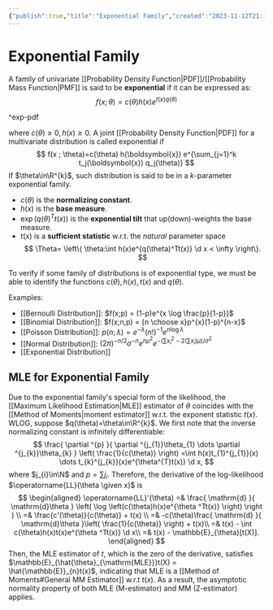 ```yaml
---
{"publish":true,"title":"Exponential Family","created":"2023-11-12T21:15:45","modified":"2025-06-11T19:33:18","cssclasses":"","aliases":null,"type":"note","sup":["[[Probability Theory]]"],"state":"done"}
---
```



# Exponential Family

A family of univariate [[Probability Density Function\|PDF]]/[[Probability Mass Function\|PMF]] is said to be **exponential** if it can be expressed as:
$$
f(x ; \theta)=c(\theta) h(x) e^{t(x) q(\theta)}
$$

^exp-pdf

where $c(\theta) \geq 0, h(x) \geq 0$.
A joint [[Probability Density Function\|PDF]] for a multivariate distribution is called exponential if
$$
f(x ; \theta)=c(\theta) h(\boldsymbol{x}) e^{\sum_{j=1}^k t_j(\boldsymbol{x}) q_j(\theta)}
$$
If $\theta\in\R^{k}$, such distribution is said to be in a $k$-parameter exponential family.

- $c(\theta)$ is the **normalizing constant**.
- $h(x)$ is the **base measure**.
- $\exp(q(\theta)^Tt(x))$ is the **exponential tilt** that up(down)-weights the base measure.
- $t(x)$ is a **sufficient statistic** w.r.t. the *natural* parameter space
  $$
  \Theta= \left\{  \theta:\int h(x)e^{q(\theta)^Tt(x)} \d x < \infty \right\}.
  $$

To verify if some family of distributions is of exponential type, we must be able to identify the functions $c(\theta), h(x), t(x)$ and $q(\theta)$.

Examples:

- [[Bernoulli Distribution]]: $f(x;p) = (1-p)e^{x \log \frac{p}{1-p}}$
- [[Binomial Distribution]]: $f(x;n,p) = {n \choose x}p^{x}(1-p)^{n-x}$
- [[Poisson Distribution]]: $p(n;\lambda) = e ^{-\lambda }(n!)^{-1}e^{n \log \lambda}$
- [[Normal Distribution]]: $(2\pi)^{-n /2} \sigma ^{-n}e^{n \mu^{2}}e^{-\left( \sum x _i^{2} - 2\left( \sum x_{i} \right)\mu \right) / \sigma^{2}}$
- [[Exponential Distribution]]

## MLE for Exponential Family

Due to the exponential family's special form of the likelihood, the [[Maximum Likelihood Estimation\|MLE]] estimator of $\theta$ coincides with the [[Method of Moments\|moment estimator]] w.r.t. the exponent statistic $t(x)$.
WLOG, suppose $q(\theta)=\theta\in\R^{k}$.
We first note that the inverse normalizing constant is infinitely differentiable:
$$
\frac{ \partial ^{p} }{ \partial ^{j_{1}}\theta_{1} \dots \partial ^{j_{k}}\theta_{k} } \left( \frac{1}{c(\theta)} \right) =\int h(x)t_{1}^{j_{1}}(x) \dots t_{k}^{j_{k}}(x)e^{\theta^{T}t(x)} \d x,
$$
where $j_{i}\in\N$ and $p=\sum j_{i}$.
Therefore, the derivative of the log-likelihood $\operatorname{LL}(\theta \given x)$ is
$$
\begin{aligned}
\operatorname{LL}'(\theta) =& \frac{ \mathrm{d} }{ \mathrm{d}\theta } \left( \log \left(c(\theta)h(x)e^{\theta ^Tt(x)} \right) \right ) \\
=& \frac{c'(\theta)}{c(\theta)} + t(x) \\
=& -c(\theta)\frac{ \mathrm{d} }{ \mathrm{d}\theta }\left( \frac{1}{c(\theta)} \right)  + t(x)\\
=& t(x) - \int c(\theta)h(x)t(x)e^{\theta ^Tt(x)} \d x\\
=& t(x) - \mathbb{E}_{\theta}[t(X)].
\end{aligned}
$$
Then, the MLE estimator of $t$, which is the zero of the derivative, satisfies $\mathbb{E}_{\hat{\theta}_{\mathrm{MLE}}}t(X) = \hat{\mathbb{E}}_{n}t(x)$, indicating that MLE is a [[Method of Moments#General MM Estimator]] w.r.t $t(x)$.
As a result, the asymptotic normality property of both MLE (M-estimator) and MM (Z-estimator) applies.
